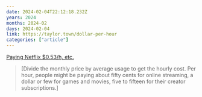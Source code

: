 ```yaml
---
date: 2024-02-04T22:12:18.232Z
years: 2024
months: 2024-02
days: 2024-02-04
link: https://taylor.town/dollar-per-hour
categories: ["article"]
---
```

[Paying Netflix $0.53/h, etc.](https://taylor.town/dollar-per-hour)

> [Divide the monthly price by average usage to get the hourly cost. Per hour, people might be paying about fifty cents for online streaming, a dollar or few for games and movies, five to fifteen for their creator subscriptions.]

